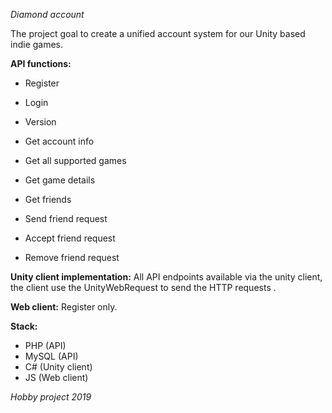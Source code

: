 *Diamond account*

The project goal to create a unified account system for our Unity based indie games.

**API functions:**
- Register
- Login
- Version
- Get account info

- Get all supported games
- Get game details

- Get friends
- Send friend request
- Accept friend request
- Remove friend request

**Unity client implementation:**
All API endpoints available via the unity client, the client use the UnityWebRequest to send the HTTP requests .

**Web client:**
Register only.


**Stack:**
- PHP (API)
- MySQL (API)
- C# (Unity client)
- JS (Web client)

*Hobby project 2019*
